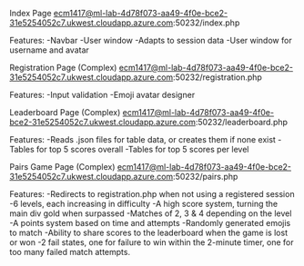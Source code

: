 Index Page
ecm1417@ml-lab-4d78f073-aa49-4f0e-bce2-31e5254052c7.ukwest.cloudapp.azure.com:50232/index.php

Features:
-Navbar
-User window
-Adapts to session data
-User window for username and avatar

Registration Page (Complex)
ecm1417@ml-lab-4d78f073-aa49-4f0e-bce2-31e5254052c7.ukwest.cloudapp.azure.com:50232/registration.php

Features:
-Input validation
-Emoji avatar designer

Leaderboard Page (Complex)
ecm1417@ml-lab-4d78f073-aa49-4f0e-bce2-31e5254052c7.ukwest.cloudapp.azure.com:50232/leaderboard.php

Features:
-Reads .json files for table data, or creates them if none exist
-Tables for top 5 scores overall
-Tables for top 5 scores per level

Pairs Game Page (Complex)
ecm1417@ml-lab-4d78f073-aa49-4f0e-bce2-31e5254052c7.ukwest.cloudapp.azure.com:50232/pairs.php

Features:
-Redirects to registration.php when not using a registered session
-6 levels, each increasing in difficulty
-A high score system, turning the main div gold when surpassed
-Matches of 2, 3 & 4 depending on the level
-A points system based on time and attempts
-Randomly generated emojis to match
-Ability to share scores to the leaderboard when the game is lost or won
-2 fail states, one for failure to win within the 2-minute timer, one for too many failed match attempts.

